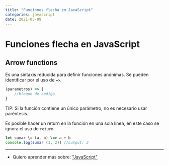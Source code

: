 ```yaml
---
title: "Funciones flecha en JavaScript"
categories: javascript
date: 2021-05-09
---
```


# Funciones flecha en JavaScript

## Arrow functions
Es una sintaxis reducida para definir funciones anónimas. Se pueden identificar por el uso de `=>`.

````js
(parametros) => {
	//bloque de código
}
````

TIP: Si la función contiene un único parámetro, no es necesario usar paréntesis.

Es posible hacer un return en la función en una sola línea, en este caso se ignora el uso de `return`

````js
let sumar \= (a, b) \=> a + b
console.log(sumar (1, 2)) //output: 3
````

***

- Quiero aprender más sobre: ["JavaScript"](../00/javascript)
